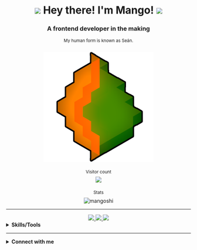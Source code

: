 <div align="center"> 
	<h1>
		<img src="https://meritt-gifs.s3-us-west-1.amazonaws.com/party-parrot/slow-parrot.gif" width="42px">
		Hey there! I'm Mango!
		<img src="https://meritt-gifs.s3-us-west-1.amazonaws.com/party-parrot/slow-parrot.gif" width="42px">
	</h1>
	<h3 align="center">A frontend developer in the making</h3>
	<sup>My human form is known as Seán.</sup>
</div>

<br>

<div align="center">
	<img src="img/hexmango.png">
</div>

<br>

<div align="center">
	<sup>Visitor count</sup>
	<br>
	<img src="https://profile-counter.glitch.me/mangoshi/count.svg">
</div>

<br>

<div align="center">
	<sup>Stats</sup>
	<br>
	<img align="center" src="https://github-readme-streak-stats.herokuapp.com/?user=mangoshi&theme=dark" alt="mangoshi"/>
	<hr>
	<a href="https://github.com/anuraghazra/github-readme-stats">
	<img src="https://github-readme-stats.vercel.app/api?username=mangoshi&show_icons=true&theme=merko&border_radius=1rem">
	 <img src="https://github-readme-stats.vercel.app/api/wakatime?username=Mangoshi&theme=merko&border_radius=1rem">
	 <img width="500" src="https://github-readme-stats.vercel.app/api/top-langs/?username=mangoshi&theme=merko&border_radius=1rem&layout=compact"/>
	</a>
</div>

<details>
    <summary>
        <b>Skills/Tools</b>
    </summary>
    <br>
    <h5>Languages / Frameworks</h5>
    <table>
        <tr>
            <td align="center">
              HTML<br>
              <img src="https://raw.githubusercontent.com/devicons/devicon/master/icons/html5/html5-original-wordmark.svg" alt="html5" width="40" height="40"/>
            </td>
            <td align="center">
              CSS
              <br>
              <img src="https://raw.githubusercontent.com/devicons/devicon/master/icons/css3/css3-original-wordmark.svg" alt="css3" width="40" height="40"/>
            </td>
            <td align="center">
              JavaScript
              <br>
              <img src="https://raw.githubusercontent.com/devicons/devicon/master/icons/javascript/javascript-original.svg" alt="javascript" width="40" height="40"/>
            </td>
            <td align="center">
              PHP
              <br>
              <img src="https://raw.githubusercontent.com/devicons/devicon/master/icons/php/php-original.svg" alt="php" width="40" height="40"/>
            </td>
            <td align="center">
              MySQL
              <br>
              <img src="https://raw.githubusercontent.com/devicons/devicon/master/icons/mysql/mysql-original-wordmark.svg" alt="mysql" width="40" height="40"/>
            </td>
            <td align="center">
              Java
              <br>
              <img src="https://raw.githubusercontent.com/devicons/devicon/master/icons/java/java-original.svg" alt="java" width="40" height="40"/>
            </td>
            <td align="center">
              Bootstrap
              <br>
              <img src="https://raw.githubusercontent.com/devicons/devicon/master/icons/bootstrap/bootstrap-plain-wordmark.svg" alt="bootstrap" width="40" height="40"/>
            </td>
        </tr>
    </table>
        <h5>Editors / IDEs</h5>
    <table>
        <tr>
            <td align="center">VSCodium<br>
                <img src="https://raw.githubusercontent.com/VSCodium/vscodium/master/src/resources/linux/code.png" width="40" height="40"/>
            </td>
            <td align="center">IntelliJ<br>
                <img src="https://raw.githubusercontent.com/devicons/devicon/master/icons/intellij/intellij-plain.svg" width="40" height="40"/>
            </td>
             <td align="center">WebStorm<br>
                <img src="https://raw.githubusercontent.com/devicons/devicon/master/icons/webstorm/webstorm-plain.svg" width="40" height="40"/>
            </td>
            <td align="center">PhpStorm<br>
                <img src="https://raw.githubusercontent.com/devicons/devicon/master/icons/phpstorm/phpstorm-plain.svg" width="40" height="40"/>
            </td>
        </tr>
    </table>
            <h5>Other tools</h5>
    <table>
        <tr>
            <td align="center">
                Adobe Illustrator<br>
                <img src="https://cdn4.iconfinder.com/data/icons/logos-and-brands/512/11_Illustrator_Adobe_Ai_logo_logos-512.png" alt="illustrator" width="40" height="40"/> </td>
            <td align="center">
              Adobe Photoshop<br>
              <img src="https://cdn4.iconfinder.com/data/icons/logos-and-brands/512/23_Photoshop_Adobe_logo_logos-512.png" alt="photoshop" width="40" height="40"/>
           </td>
           <td align="center">
              Adobe Premiere Pro<br>
              <img src="https://cdn4.iconfinder.com/data/icons/logos-and-brands/512/8_Premier_Pro_Adobe_logo_logos-512.png" alt="photoshop" width="40" height="40"/>
           </td>
            <td align="center">
            Figma<br>
            <img src="https://raw.githubusercontent.com/devicons/devicon/master/icons/figma/figma-original.svg" alt="figma" width="40" height="40"/> 
          </td>
        </tr>
    </table>
</details>

<hr>

<details>
    <summary>
        <b>Connect with me</b>
    </summary>
    <br>
    <table>
        <tr>
            <td align="center">
              LinkedIn<br>
              <a href="https://www.linkedin.com/in/sean-og-durack-monks/" target="blank">
              <img src="https://cdn1.iconfinder.com/data/icons/logotypes/32/square-linkedin-512.png" alt="linkedin" width="40" height="40"/>
              </a>
            </td>
            <td align="center">
              Codepen
              <br>
              <a href="https://codepen.io/mangoshi" target="blank">
              <img src="https://cdn3.iconfinder.com/data/icons/social-rounded-2/72/Codepen-512.png" alt="codepen" width="40" height="40"/>
              </a>
            </td>
            <td align="center">
		DEV
              <br>
              <a href="https://dev.to/mangoshi" target="blank">
              <img src="https://d2fltix0v2e0sb.cloudfront.net/dev-rainbow.svg" alt="dev" width="40" height="40"/>
              </a>
            </td>
            <td align="center">
              StackOverflow
              <br>
              <a href="https://stackoverflow.com/users/mangoshi" target="blank">
              <img src="https://cdn4.iconfinder.com/data/icons/socialcones/508/StackOverflow-512.png" alt="stackoverflow" width="40" height="40"/>
              </a>
            </td>
        </tr>
    </table>
    
